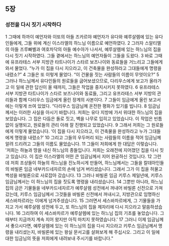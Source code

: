 ## 5장
### 성전을 다시 짓기 시작하다
1 그때에 하까이 예언자와 이또의 아들 즈카르야 예언자가 유다와 예루살렘에 있는 유다인들에게, 그들 위에 계신 이스라엘의 하느님 이름으로 예언하였다.
2 그러자 스알티엘의 아들 즈루빠벨과 여호차닥의 아들 예수아가 나서서, 예루살렘에 있는 하느님의 집을 다시 짓기 시작하였다. 그들 곁에서는 하느님의 예언자들이 그들을 도왔다.
3 바로 그때에 유프라테스 서부 지방관 타트나이가 스타르 보즈나이와 동료들을 거느리고 그들에게 와서 물었다. “누가 이 집을 다시 지으라고, 이 건축물을 완성하라고 그대들에게 명령을 내렸소?”
4 그들은 또 이렇게 물었다. “이 건물을 짓는 사람들의 이름이 무엇이오?”
5 그러나 하느님께서 유다인들의 원로들을 굽어보셨으므로, 다리우스에게 보고가 올라가고 이 일에 관한 답신이 올 때까지, 그들은 작업을 중지시키지 못하였다.
6 유프라테스 서부 지방관 타트나이가 스타르 보즈나이와 동료들, 그리고 유프라테스 서부 지방의 관리들과 함께 다리우스 임금에게 올린 장계의 사본이다.
7 그들이 임금에게 올린 보고서에는 이렇게 쓰여 있었다. “다리우스 임금님께 온전한 평화가 있기를 빕니다.
8 임금님께서는 이러한 사실을 아시기 바랍니다. 저희는 유다 지방에 가서 위대한 하느님의 집을 보았습니다. 그 집은 다듬은 돌로 짓고, 벽을 나무로 입히고 있었습니다. 이 작업은 빈틈없이 실행되고, 원로들의 관리 아래 잘 진행되고 있었습니다.
9 그래서 저희는 그 원로들에게 이렇게 물었습니다. ‘이 집을 다시 지으라고, 이 건축물을 완성하라고 누가 그대들에게 명령을 내렸소?’
10 그리고 그들의 우두머리 되는 사람들의 이름을 적어 임금님께 알려 드리려고 그들의 이름도 물었습니다.
11 그들이 저희에게 한 대답은 이렇습니다. '저희는 하늘과 땅을 내신 하느님의 종들입니다. 저희는 오래전에 지어졌던 집을 다시 짓고 있습니다. 이 집은 이스라엘의 어떤 큰 임금님께서 지어 완공하신 것입니다.
12 그런데 저희 조상들이 하늘의 하느님을 진노하시게 만들어, 하느님께서는 그들을 칼데아인들의 바빌론 임금 네부카드네자르의 손에 넘겨 버리셨습니다. 그래서 그가 이 집을 허물고 백성을 바빌론으로 사로잡아 갔습니다.
13 그러나 바빌론 임금 키루스 제일년에, 키루스 임금님께서는 이 하느님의 집을 짓도록 명령을 내리셨습니다.
14 그뿐만 아니라, 하느님 집의 금은 기물들을 네부카드네자르가 예루살렘 성전에서 꺼내어 바빌론 신전으로 가져갔는데, 키루스 임금님께서 그것들을 바빌론 신전에서 꺼내시고, 지방관으로 임명하신 세스바차르라는 이에게 넘겨주셨습니다.
15 그러면서 세스바차르에게, 그 기물들을 가지고 가서 예루살렘 성전에 두고, 또 하느님의 집을 제자리에 다시 지으라고 말씀하셨습니다.
16 그리하여 이 세스바차르가 예루살렘에 있는 하느님 집의 기초를 놓았습니다. 그때부터 지금까지 계속 지어 왔지만 아직 마치지 못하였습니다.’
17 그러니 이제 임금님께서 좋으시다면, 예루살렘에 있는 이 하느님의 집을 다시 지으라고 키루스 임금님께서 명령을 내리셨는지, 바빌론에 있는 왕실 문서고를 살펴보게 해 주십시오. 그리고 이 일에 대한 임금님의 뜻을 저희에게 내려보내 주시기를 바랍니다."
